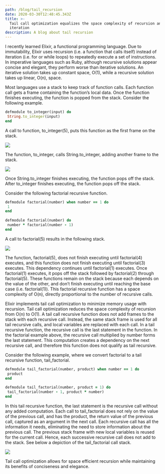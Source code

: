 ```yaml
---
path: /blog/tail_recursion
date: 2020-03-30T12:48:45.343Z
title: >-
  Tail call optimization equalizes the space complexity of recursion and
  iteration 
description: A blog about tail recursion
---
```

I recently learned Elixir, a functional programming language. Due to immutability, Elixir uses recursion (i.e. a function that calls itself) instead of iteration (i.e. for or while loops) to repeatedly execute a set of instructions. In imperative languages such as Ruby, although recursive solutions appear concise and elegant, they perform worse than iterative solutions. An iterative solution takes up constant space, O(1), while a recursive solution takes up linear, O(n), space.

Most languages use a stack to keep track of function calls. Each function call gets a frame containing the function’s local data. Once the function finishes executing, the function is popped from the stack. Consider the following example.

```ruby
defmodule to_integer(input) do
 String.to_integer(input)
end
```

A call to function, to_integer(5), puts this function as the first frame on the stack.

![](https://docs.google.com/drawings/u/0/d/sN4B68A22K5_9SjoaSq5cLw/image?w=138&h=262&rev=3&ac=1&parent=1Mek02cn627zsGkD3hQvrnJpKVkeV6IWZ1LozwDuSOvM)

The function, to_integer, calls String.to_integer, adding another frame to the stack.  

![](https://docs.google.com/drawings/u/0/d/s4F_-bMqwfTLLPVhMsNFpSQ/image?w=138&h=262&rev=44&ac=1&parent=1Mek02cn627zsGkD3hQvrnJpKVkeV6IWZ1LozwDuSOvM)

Once String.to_integer finishes executing, the function pops off the stack. After to_integer finishes executing, the function pops off the stack.

Consider the following factorial recursive function.

```ruby
defmodule factorial(number) when number == 1 do
 1 
end
 
defmodule factorial(number) do
 number * factorial(number - 1)
end
```

A call to factorial(5) results in the following stack.

![](https://docs.google.com/drawings/u/0/d/sZxo-FPtoeimo4vuSVLSY-w/image?w=120&h=248&rev=109&ac=1&parent=1Mek02cn627zsGkD3hQvrnJpKVkeV6IWZ1LozwDuSOvM)

The function, factorial(5), does not finish executing until factorial(4) executes, and this function does not finish executing until factorial(3) executes. This dependency continues until factorial(1) executes. Once factorial(1) executes, it pops off the stack followed by factorial(2) through factorial(5). These functions remain on the stack because each depends on the value of the other, and don’t finish executing until reaching the base case (i.e. factorial(1)). This factorial recursive function has a space complexity of O(n), directly proportional to the number of recursive calls.

Elixir implements tail call optimization to minimize memory usage with recursion. Tail call optimization reduces the space complexity of recursion from O(n) to O(1). A tail call recursive function does not add frames to the stack with each recursive call. Instead, the same stack frame is used for all tail recursive calls, and local variables are replaced with each call. In a tail recursive function, the recursive call is the last statement in the function. In the factorial example above, the recursive call multiplied by number forms the last statement. This computation creates a dependency on the next recursive call, and therefore this function does not qualify as tail recursive.

Consider the following example, where we convert factorial to a tail recursive function, tail_factorial.

```ruby
defmodule tail_factorial(number, product) when number == 1 do
 product
end
 
defmodule tail_factorial(number, product = 1) do
 tail_factorial(number - 1, product * number)
end
```

In this tail recursive function, the last statement is the recursive call without any added computation. Each call to tail_factorial does not rely on the value of the previous call, and has the product, the return value of the previous call, captured as an argument in the next call. Each recursive call has all the information it needs, eliminating the need to store information about the previous call. The previous stack frame with new local variables is reused for the current call. Hence, each successive recursive call does not add to the stack. See below a depiction of the tail_factorial call stack.

![](https://docs.google.com/drawings/u/0/d/s_qwX957C_mWAorHxuPoJEw/image?w=120&h=232&rev=27&ac=1&parent=1Mek02cn627zsGkD3hQvrnJpKVkeV6IWZ1LozwDuSOvM)

Tail call optimization allows for space efficient recursion while maintaining its benefits of conciseness and elegance.
